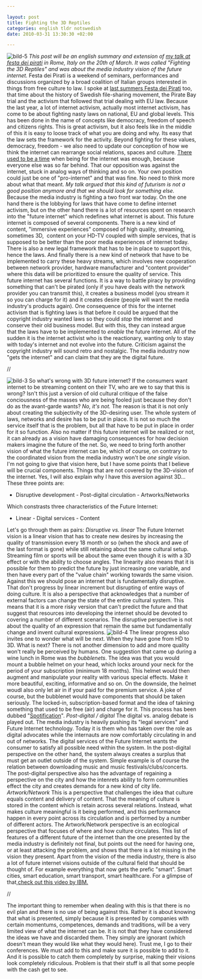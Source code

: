 ```yaml
--- 

layout: post
title: Fighting the 3D Reptiles 
categories: english tldr notswedish
date: 2010-03-31 13:30:30 +02:00 

---
```


![bild-5](http://www.blay.se/wp-content/uploads/2010/03/bild-5-300x110.png "bild-5") *This post will be an english summary and extension of [my talk at festa dei pirati](http://festadeipirati.net/it/) in Rome, Italy on the 20th of March. It was called "Fighting the 3D Reptiles" and was about the media industry vision of the future internet.* Festa dei Pirati is a weekend of seminars, performances and discussions organized by a broad coalition of Italian groups interested in things from free culture to law. I spoke at [last summers Festa dei Pirati](http://www.youtube.com/watch?v=zgN0kwb10tQ) too, that time about the history of Swedish file-sharing movement, the Pirate Bay trial and the activism that followed that trial dealing with EU law. Because the last year, a lot of internet activism, actually most internet activism, has come to be about fighting nasty laws on national, EU and global levels. This has been done in the name of concepts like democracy, freedom of speech and citizens rights. This is great activism, but it also feels like in the middle of this it is easy to loose track of what you are doing and why. Its easy that the law sets the framework for the activity. Beyond fighting for these values, democracy, freedom - we also need to update our conception of how we think the internet can rearrange social relations, spaces and culture. [There used to be a time](http://copyriot.se/2010/01/13/pirate-politics-from-accelerationism-to-escalationism/) when being for the internet was enough, because everyone else was so far behind. That our opposition was against the internet, stuck in analog ways of thinking and so on. Your own position could just be one of "pro-internet" and that was fine. No need to think more about what that meant. *My talk argued that this kind of futurism is not a good position anymore and that we should look for something else.* Because the media industry is fighting a two front war today. On the one hand there is the lobbying for laws that have come to define internet activism, but on the other hand there is a lot of resources spent on research into the "future internet" which redefines what internet is about. This future internet is composed of several components. There is a new kind of content, "immersive experiences" composed of high quality, streaming, sometimes 3D,  content on your HD-TV coupled with simple services, that is supposed to be better than the poor media experiences of internet today. There is also a new legal framework that has to be in place to support this, hence the laws. And finally there is a new kind of network that have to be implemented to carry these heavy streams, which involves new cooperation between network provider, hardware manufacturer and "content provider" where this data will be prioritized to ensure the quality of service. This future internet has several functions. It is a way to battle piracy by providing something that can't be pirated (only if you have deals with the network provider you can transmit this), it creates a business model (you stream it so you can charge for it) and it creates desire (people will want the media industry's products again). One consequence of this for the internet activism that is fighting laws is that before it could be argued that the copyright industry wanted laws so they could *stop* the internet and conserve their old business model. But with this, they can instead argue that the laws have to be implemented to *enable* the future internet. All of the sudden it is the internet activist who is the reactionary, wanting only to stay with today's internet and not evolve into the future. Criticism against the copyright industry will sound retro and nostalgic. The media industry now "gets the internet" and can claim that they are the digital future. 

//

![bild-3](http://www.blay.se/wp-content/uploads/2010/03/bild-3-300x107.png "bild-3") So what's wrong with 3D future internet? If the consumers want internet to be streaming content on their TV, who are we to say that this is wrong? Isn't this just a version of old cultural critique of the false conciousness of the masses who are being fooled just because they don't do as the avant-garde wants? *No, it's not.* The reason is that it is not only about creating the subjectivity of the 3D-desiring user. The whole system of laws, networks and desire has to be put in place. It is not so much the service itself that is the problem, but all that have to be put in place in order for it so function. Also no matter if this future internet will be realized or not, it can already as a vision have damaging consequences for how decision makers imagine the future of the net. So, we need to bring forth another vision of what the future internet can be, which of course, on contrary to the coordinated vision from the media industry won't be *one single* vision. I'm not going to give that vision here, but I have some points that I believe will be crucial components. Things that are not covered by the 3D-vision of the internet. Yes, I will also explain why I have this aversion against 3D... These three points are:

- Disruptive development - Post-digital circulation - Artworks/Networks

Which constrasts three characteristics of the Future Internet:

- Linear - Digital services - Content

Let's go through them as pairs: *Disruptive vs. linear* The Future Internet vision is a linear vision that has to create new desires by increasing the quality of transmission every 18 month or so (when the shock and awe of the last format is gone) while still retaining about the same cultural setup. Streaming film or sports will be about the same even though it is with a 3D effect or with the ability to choose angles. The linearity also means that it is possible for them to predict the future by just increasing one variable, and then have every part of the "value chain" working towards the same vision. Against this we should pose an internet that is fundamentally disruptive. That don't progress by linear increment but disrupting of entire ways of doing culture. It is also a perspective that acknowledges that a number of external factors can change the state of the entire cultural system. This means that it is a more risky version that can't predict the future and that suggest that resources into developing the internet should be devoted to covering a number of different scenarios. The disruptive perspective is not about the quality of an expression that remain the same but fundamentally change and invent cultural expressions. ![bild-4](http://www.blay.se/wp-content/uploads/2010/03/bild-4-300x185.png "bild-4") The linear progress also invites one to wonder what will be next. When they have gone from HD to 3D. What is next? There is not another dimension to add and more quality won't really be perceived by humans. One suggestion that came up during a wine lunch in Rome was the *bubblenets*. The idea was that you would mount a bubble helmet on your head, which locks around your neck for the period of your subscription (minimum 18 months). This helmet would then augment and manipulate your reality with various special effects. Make it more beautiful, exciting, informative and so on. On the downside, the helmet woudl also only let air in if your paid for the premium service. A joke of course, but the bubblenet would have components that should be taken seriously. The locked-in, subscription-based format and the idea of takning something that used to be free (air) and charge for it. This process has been dubbed "[Spotification](http://fredrikedin.wordpress.com/2010/03/15/spotifiering-en-oversikt/)". *Post-digital / digital* The digital vs. analog debate is played out. The media industry is heavily pushing its "legal services" and Future Internet technology. Today it is them who has taken over the role as digital advocates while the internauts are now comfortably circulating in and out of networks. The digital services of the Future Internet wants the consumer to satisfy all possible need within the system. In the post-digital perspective on the other hand, the system always creates a surplus that must get an outlet outside of the system. Simple example is of course the relation between downloading music and music festivals/clubs/concerts. The post-digital perspective also has the advantage of regaining a perspective on the city and how the intenrets ability to form communities effect the city and creates demands for a new kind of city life. *Artwork/Network* This is a perspective that challenges the idea that culture equals content and delivery of content. That the meaning of culture is stored in the content which is retain across several relations. Instead, what makes culture meaningful is it being performed, and this performance happen in every point across its circulation and is performed by a number of different actors. The Artwork/Network perspective is an ecological perspective that focuses of where and how culture circulates. This list of features of a different future of the internet than the one presented by the media industry is definitely not final, but points out the need for having one, or at least attacking the problem, and shows that there is a lot missing in the vision they present. Apart from the vision of the media industry, there is also a lot of future internet visions outside of the cultural field that should be thought of. For example everything that now gets the prefic "smart". Smart cities, smart education, smart transport, smart healthcare. For a glimpse of that,[check out this video by IBM.](http://www.ibm.com/thesmartcity) 

//

The important thing to remember when dealing with this is that there is no evil plan and there is no use of being against this. Rather it is about knowing that what is presented, simply because it is presented by companies with certain momentums, competences, demands and traditions, will be a very limited view of what the internet can be. It is not that they have considered the ideas we have and discarded them. They simply are ignorant (which doesn't mean they would like what they would here). Trust me, I go to their conferences. We must add to this and make sure it is possible to add to it. And it is possible to catch them completely by surprise, making their visions look completely ridiculous. Problem is that their stuff is all that some people with the cash get to see. 